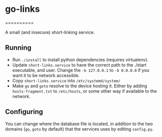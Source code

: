 # go-links
==========

A small (and insecure) short-linking service.

## Running

 * Run `./install` to install python dependencies (requires virtualenv).
 * Update `short-links.service` to have the correct path to the ./start executable, and user.
   Change the `-b 127.0.0.1` to `-b 0.0.0.0` if you want it to be network accessible.
 * Copy `short-links.service` into `/etc/systemd/system/`
 * Make `go` and `goto` resolve to the device hosting it.
   Either by adding `hosts-fragment.txt` to `/etc/hosts`,
   or some other way if available to the network.

## Configuring

You can change where the database file is located, in addition to the two
domains (`go`, `goto` by default) that the services uses by editing
`config.py`.
